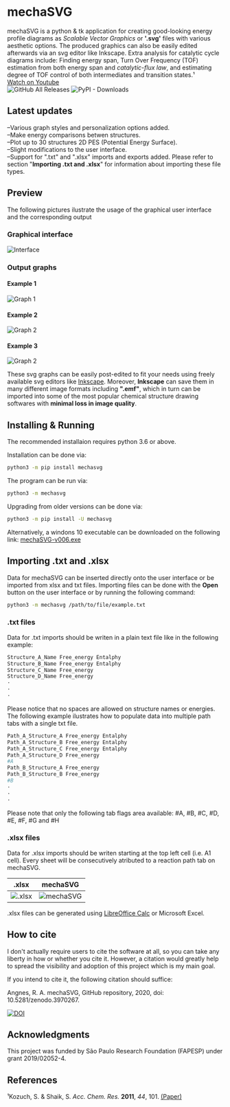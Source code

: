 # mechaSVG

mechaSVG is a python & tk application for creating good-looking energy profile diagrams as *Scalable Vector Graphics* or **'.svg'** files with various aesthetic options. The produced graphics can also be easily edited afterwards via an svg editor like Inkscape. Extra analysis for catalytic cycle diagrams include: Finding energy span, Turn Over Frequency (TOF) estimation from both energy span and *catalytic-flux law*, and estimating degree of TOF control of both intermediates and transition states.¹\
[Watch on Youtube](https://youtu.be/0FfNRQJCJAs)\
![GitHub All Releases](https://img.shields.io/github/downloads/ricalmang/mechasvg/total?color=lgreen&label=GitHub%20downloads) ![PyPI - Downloads](https://img.shields.io/pypi/dw/mechasvg?color=lgreen&label=PyPI%20downloads)

## Latest updates
–Various graph styles and personalization options added.\
–Make energy comparisons betwen structures.\
–Plot up to 30 structures 2D PES (Potential Energy Surface).\
–Slight modifications to the user interface.\
–Support for ".txt" and ".xlsx" imports and exports added. Please refer to section "**Importing .txt and .xlsx**" for information about importing these file types.

## Preview

The following pictures ilustrate the usage of the graphical user interface and the corresponding output

### Graphical interface

![Interface](mechasvg/supl/image.png)

### Output graphs

#### Example 1

![Graph 1](mechasvg/supl/example_1.svg)

#### Example 2

![Graph 2](mechasvg/supl/example_2.svg)

#### Example 3

![Graph 2](mechasvg/supl/example_3.svg)

These svg graphs can be easily post-edited to fit your needs using freely available svg editors like [Inkscape](https://inkscape.org/).
Moreover, **Inkscape** can save them in many different image formats including **".emf"**, which in turn can be imported into some of the most popular chemical structure drawing softwares with **minimal loss in image quality**. 

## Installing & Running

The recommended installaion requires python 3.6 or above.

Installation can be done via:
```bash
python3 -m pip install mechasvg
```
The program can be run via:
```bash
python3 -m mechasvg
```
Upgrading from older versions can be done via:
```bash
python3 -m pip install -U mechasvg
```
Alternatively, a windons 10 executable can be downloaded on the following link:
[mechaSVG-v006.exe](https://github.com/ricalmang/mechaSVG/releases/download/v.0.0.6/mechaSVG-v006.exe)

## Importing .txt and .xlsx

Data for mechaSVG can be inserted directly onto the user interface or be imported from xlsx and txt files.
Importing files can be done with the **Open** button on the user interface or by running the following command:
 ```bash
python3 -m mechasvg /path/to/file/example.txt
```
### .txt files

Data for .txt imports should be writen in a plain text file like in the following example:
```bash
Structure_A_Name Free_energy Entalphy
Structure_B_Name Free_energy Entalphy
Structure_C_Name Free_energy 
Structure_D_Name Free_energy 
·
·
·
```
Please notice that no spaces are allowed on structure names or energies.\
The following example ilustrates how to populate data into multiple path tabs with a single txt file.
```bash
Path_A_Structure_A Free_energy Entalphy
Path_A_Structure_B Free_energy Entalphy
Path_A_Structure_C Free_energy Entalphy
Path_A_Structure_D Free_energy
#A
Path_B_Structure_A Free_energy
Path_B_Structure_B Free_energy
#B
·
·
·

```
Please note that only the following tab flags area available:
\#A, #B, #C, #D, #E, #F, #G and #H

### .xlsx files

Data for .xlsx imports should be writen starting at the top left cell (i.e. A1 cell). Every sheet will be consecutively atributed to a reaction path tab on mechaSVG.

 |       .xlsx              |  mechaSVG |
| :-------------------------: | :-------------------------:|
| ![.xlsx](mechasvg/supl/xlsx.gif)  | ![mechaSVG](mechasvg/supl/mechasvg.gif) |

.xlsx files can be generated using [LibreOffice Calc](https://www.libreoffice.org/) or Microsoft Excel.  


## How to cite

I don't actually require users to cite the software at all, so you can take any liberty in how or whether you cite it. However, a citation would greatly help to spread the visibility and adoption of this project which is my main goal.

If you intend to cite it, the following citation should suffice:

Angnes, R. A. mechaSVG, GitHub repository, 2020, doi: 10.5281/zenodo.3970267.

[![DOI](https://zenodo.org/badge/DOI/10.5281/zenodo.3970267.svg)](https://doi.org/10.5281/zenodo.3970267)

## Acknowledgments

This project was funded by São Paulo Research Foundation (FAPESP) under grant 2019/02052-4.

## References

¹Kozuch, S. & Shaik, S. *Acc. Chem. Res.* **2011**, *44*, 101. [(Paper)](https://pubs.acs.org/doi/10.1021/ar1000956)